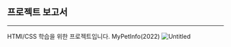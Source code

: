 ## 프로젝트 보고서

---

HTMl/CSS 학습을 위한 프로젝트입니다.
MyPetInfo(2022)
![Untitled](https://s3-us-west-2.amazonaws.com/secure.notion-static.com/d2a7e95a-c708-48d0-84e8-ca7b4a609a05/Untitled.png)
